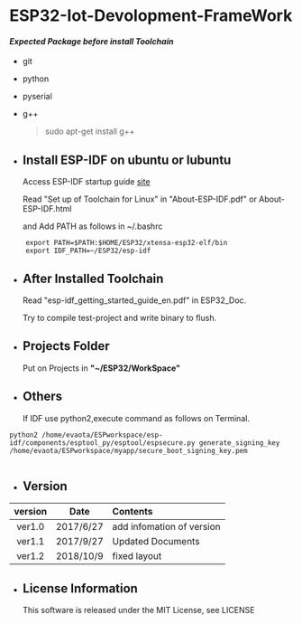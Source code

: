 # ESP32-Iot-Devolopment-FrameWork


#### ***Expected Package before install Toolchain***
- git
- python
- pyserial
- g++
    > sudo apt-get install g++

- ## Install ESP-IDF on ubuntu or lubuntu
    Access ESP-IDF startup guide [site](https://docs.espressif.com/projects/esp-idf/en/latest/get-started/linux-setup.html)

     Read "Set up of Toolchain for Linux" in "About-ESP-IDF.pdf" or     About-ESP-IDF.html

     and Add PATH as follows in ~/.bashrc

~~~
    export PATH=$PATH:$HOME/ESP32/xtensa-esp32-elf/bin
    export IDF_PATH=~/ESP32/esp-idf
~~~

- ## After Installed Toolchain

    Read "esp-idf_getting_started_guide_en.pdf" in ESP32_Doc. 

    Try to compile test-project and write binary to flush.

- ## Projects Folder

    Put on Projects in **"~/ESP32/WorkSpace"**

- ## Others

    If IDF use python2,execute command as follows on Terminal.   

~~~
python2 /home/evaota/ESPworkspace/esp-idf/components/esptool_py/esptool/espsecure.py generate_signing_key /home/evaota/ESPworkspace/myapp/secure_boot_signing_key.pem
    
~~~

- ## Version

|version  |Date|Contents|
|:-----:|:-------:|:----------------|
|ver1.0 |2017/6/27|add infomation of version|   
|ver1.1 |2017/9/27|Updated Documents|
|ver1.2 |2018/10/9|fixed layout|
    
- ## License Information
   This software is released under the MIT License, see LICENSE